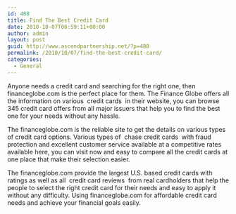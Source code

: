 ```yaml
---
id: 488
title: Find The Best Credit Card
date: 2010-10-07T06:59:11+00:00
author: admin
layout: post
guid: http://www.ascendpartnership.net/?p=488
permalink: /2010/10/07/find-the-best-credit-card/
categories:
  - General
---
```

Anyone needs a credit card and searching for the right one, then financeglobe.com is the perfect place for them. The Finance Globe offers all the information on various &nbsp;credit cards&nbsp; in their website, you can browse 345 credit card offers from all major issuers that help you to find the best one for your needs without any hassle.

The financeglobe.com is the reliable site to get the details on various types of credit card options. Various types of &nbsp;chase credit cards&nbsp; with fraud protection and excellent customer service available at a competitive rates available here, you can visit now and easy to compare all the credit cards at one place that make their selection easier.

The financeglobe.com provide the largest U.S. based credit cards with ratings as well as all &nbsp;credit card reviews&nbsp; from real cardholders that help the people to select the right credit card for their needs and easy to apply it without any difficulty. Using financeglobe.com for affordable credit card needs and achieve your financial goals easily.